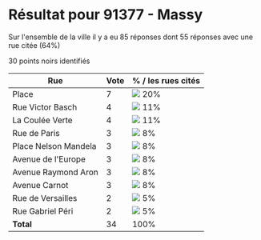 # Résultat pour 91377 - Massy

Sur l'ensemble de la ville il y a eu 85 réponses dont 55 réponses avec une rue citée (64%)

30 points noirs identifiés

| Rue | Vote | % / les rues cités|
|-----|------|-------------------|
| Place | 7 | <img src="../../img/bar_20.gif" />&nbsp;20%|
| Rue Victor Basch | 4 | <img src="../../img/bar_11.gif" />&nbsp;11%|
| La Coulée Verte | 4 | <img src="../../img/bar_11.gif" />&nbsp;11%|
| Rue de Paris | 3 | <img src="../../img/bar_8.gif" />&nbsp;8%|
| Place Nelson Mandela | 3 | <img src="../../img/bar_8.gif" />&nbsp;8%|
| Avenue de l'Europe | 3 | <img src="../../img/bar_8.gif" />&nbsp;8%|
| Avenue Raymond Aron | 3 | <img src="../../img/bar_8.gif" />&nbsp;8%|
| Avenue Carnot | 3 | <img src="../../img/bar_8.gif" />&nbsp;8%|
| Rue de Versailles | 2 | <img src="../../img/bar_5.gif" />&nbsp;5%|
| Rue Gabriel Péri | 2 | <img src="../../img/bar_5.gif" />&nbsp;5%|
| **Total** | 34 | 100%|
